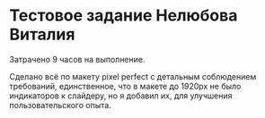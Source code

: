 
# Тестовое задание Нелюбова Виталия 

Затрачено 9 часов на выполнение. 

Сделано всё по макету pixel perfect с детальным соблюдением требований, единственное, что в макете до 1920px не было индикаторов к слайдеру, но я добавил их, для улучшения пользовательского опыта.


